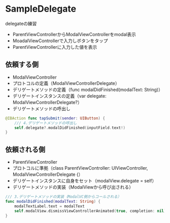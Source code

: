 # SampleDelegate
delegateの練習

- ParentViewControllerからModalViewControllerをmodal表示
- MoadalViewControllerで入力しボタンをタップ
- ParentViewControllerに入力した値を表示

## 依頼する側
- ModalViewController
- プロトコルの定義（ModalViewControllerDelegate）
- デリゲートメソッドの定義（func modalDidFinished(modalText: String)）
- デリゲートインスタンスの定義（var delegate: ModalViewControllerDelegate?）
- デリゲートメソッドの呼出し
```swift
@IBAction func tapSubmit(sender: UIButton) {
    /// 4.デリゲートメソッドの呼出し
    self.delegate?.modalDidFinished(inputField.text!)
}
```

## 依頼される側
- ParentViewController
- プロトコルに準拠（class ParentViewController: UIViewController, ModalViewControllerDelegate {）
- デリゲートインスタンスに自身をセット（modalView.delegate = self）
- デリゲートメソッドの実装（ModalViewから呼び出される）
```swift
/// 3.デリゲートメソッドの実装（ModalVC側からコールされる）
func modalDidFinished(modalText: String) {
    modalTextLabel.text = modalText
    self.modalView.dismissViewControllerAnimated(true, completion: nil)
}
```
